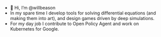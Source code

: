- 👋 Hi, I’m @willbeason
- In my spare time I develop tools for solving differential equations (and making them into art), and design games driven by deep simulations.
- For my day job I contribute to Open Policy Agent and work on Kubernetes for Google.
